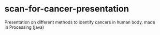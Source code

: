 # scan-for-cancer-presentation
Presentation on different methods to identify cancers in human body, made in Processing (java)
